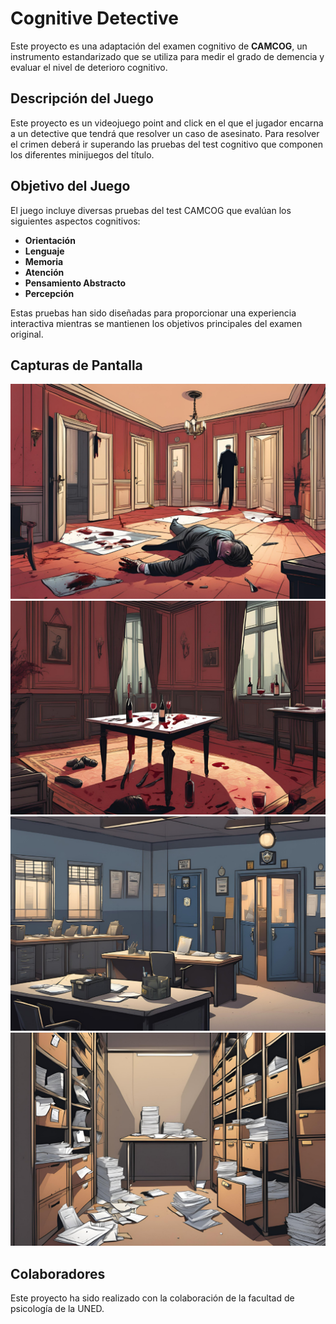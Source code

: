 # Cognitive Detective 

Este proyecto es una adaptación del examen cognitivo de **CAMCOG**, un instrumento estandarizado que se utiliza para medir el grado de demencia y evaluar el nivel de deterioro cognitivo.

## Descripción del Juego

Este proyecto es un videojuego point and click en el que el jugador encarna a un detective que tendrá que resolver un caso de asesinato. Para resolver el crimen deberá ir superando las pruebas del test cognitivo que componen los diferentes minijuegos del título.

## Objetivo del Juego

El juego incluye diversas pruebas del test CAMCOG que evalúan los siguientes aspectos cognitivos:

- **Orientación**
- **Lenguaje**
- **Memoria**
- **Atención**
- **Pensamiento Abstracto**
- **Percepción**

Estas pruebas han sido diseñadas para proporcionar una experiencia interactiva mientras se mantienen los objetivos principales del examen original.

## Capturas de Pantalla

![Una de las habitaciones donde transcurre el juego](./Prototipo%20CAMCOG/Assets/Resources/Images/Rooms/room1.png)
![Una de las habitaciones donde transcurre el juego](./Prototipo%20CAMCOG/Assets/Resources/Images/Rooms/room2.png)
![Una de las habitaciones donde transcurre el juego](./Prototipo%20CAMCOG/Assets/Resources/Images/Rooms/room3%20(2).png)
![Una de las habitaciones donde transcurre el juego](./Prototipo%20CAMCOG/Assets/Resources/Images/Rooms/AlmacenPruebas.png)

## Colaboradores

Este proyecto ha sido realizado con la colaboración de la facultad de psicología de la UNED.
